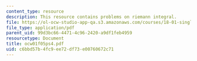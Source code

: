 ```yaml
---
content_type: resource
description: This resource contains problems on riemann integral.
file: https://ol-ocw-studio-app-qa.s3.amazonaws.com/courses/18-01-single-variable-calculus-fall-2005/c6bbd57b4fc9ee72df73e00760672c71_ocw01f05ps4.pdf
file_type: application/pdf
parent_uid: 99d3bc66-4471-4c96-2420-a9df1feb4959
resourcetype: Document
title: ocw01f05ps4.pdf
uid: c6bbd57b-4fc9-ee72-df73-e00760672c71
---
```

